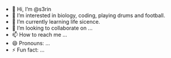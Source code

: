 - 👋 Hi, I’m @s3rin
- 👀 I’m interested in biology, coding, playing drums and football.
- 🌱 I’m currently learning life sicence.
- 💞️ I’m looking to collaborate on ...
- 📫 How to reach me ...
- 😄 Pronouns: ...
- ⚡ Fun fact: ...

<!---
s3rin/s3rin is a ✨ special ✨ repository because its `README.md` (this file) appears on your GitHub profile.
You can click the Preview link to take a look at your changes.
--->
